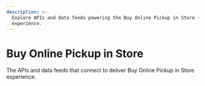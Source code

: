 ```yaml
---
description: >-
  Explore APIs and data feeds powering the Buy Online Pickup in Store (BOPIS)
  experience.
---
```


# Buy Online Pickup in Store

The APIs and data feeds that connect to deliver Buy Online Pickup in Store experience.
